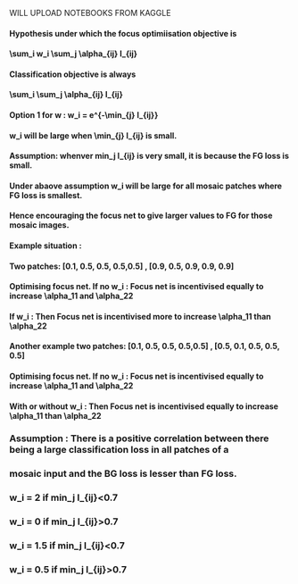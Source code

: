 WILL UPLOAD NOTEBOOKS FROM KAGGLE
#### Hypothesis under which the focus optimiisation objective is
#### \sum_i w_i \sum_j \alpha_{ij} l_{ij}

#### Classification objective is always
#### \sum_i \sum_j \alpha_{ij} l_{ij}

#### Option 1 for w : w_i = e^{-\min_{j} l_{ij}}

#### w_i will be large when \min_{j} l_{ij} is small.
#### Assumption: whenver min_j l_{ij} is very small, it is because the FG loss is small.
#### Under abaove assumption w_i will be large for all mosaic patches where FG loss is smallest.
#### Hence encouraging the focus net to give larger values to FG for those mosaic images.
#### Example situation :
#### Two patches: [0.1, 0.5, 0.5, 0.5,0.5] ,  [0.9, 0.5, 0.9, 0.9, 0.9]
#### Optimising focus net. If no w_i : Focus net is  incentivised equally to increase \alpha_11 and \alpha_22
#### If w_i : Then Focus net is  incentivised more to increase \alpha_11 than \alpha_22

#### Another example two patches: [0.1, 0.5, 0.5, 0.5,0.5] ,  [0.5, 0.1, 0.5, 0.5, 0.5]
#### Optimising focus net. If no w_i : Focus net is  incentivised equally to increase \alpha_11 and \alpha_22
#### With or without w_i : Then Focus net is  incentivised equally to increase \alpha_11 than \alpha_22


### Assumption : There is a positive correlation between there being a large classification loss in all patches of a
### mosaic input and the BG loss is lesser than FG loss.

### w_i = 2 if min_j l_{ij}<0.7
### w_i = 0 if min_j l_{ij}>0.7

### w_i = 1.5 if min_j l_{ij}<0.7
### w_i = 0.5 if min_j l_{ij}>0.7

